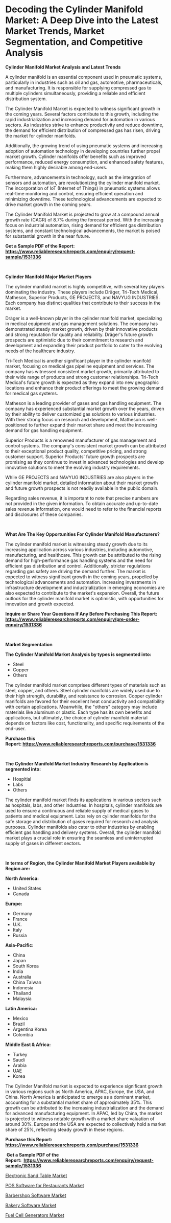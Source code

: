 <p><h1>Decoding the Cylinder Manifold Market: A Deep Dive into the Latest Market Trends, Market Segmentation, and Competitive Analysis</h1></p><p><strong>Cylinder Manifold Market Analysis and Latest Trends</strong></p>
<p><p>A cylinder manifold is an essential component used in pneumatic systems, particularly in industries such as oil and gas, automotive, pharmaceuticals, and manufacturing. It is responsible for supplying compressed gas to multiple cylinders simultaneously, providing a reliable and efficient distribution system.</p><p>The Cylinder Manifold Market is expected to witness significant growth in the coming years. Several factors contribute to this growth, including the rapid industrialization and increasing demand for automation in various sectors. As industries strive to enhance productivity and reduce downtime, the demand for efficient distribution of compressed gas has risen, driving the market for cylinder manifolds.</p><p>Additionally, the growing trend of using pneumatic systems and increasing adoption of automation technology in developing countries further propel market growth. Cylinder manifolds offer benefits such as improved performance, reduced energy consumption, and enhanced safety features, making them highly desirable among end-users.</p><p>Furthermore, advancements in technology, such as the integration of sensors and automation, are revolutionizing the cylinder manifold market. The incorporation of IoT (Internet of Things) in pneumatic systems allows real-time monitoring and control, ensuring efficient operation and minimizing downtime. These technological advancements are expected to drive market growth in the coming years.</p><p>The Cylinder Manifold Market is projected to grow at a compound annual growth rate (CAGR) of 8.7% during the forecast period. With the increasing focus on industrial automation, rising demand for efficient gas distribution systems, and constant technological advancements, the market is poised for substantial growth in the near future.</p></p>
<p><strong>Get a Sample PDF of the Report:&nbsp; <a href="https://www.reliableresearchreports.com/enquiry/request-sample/1531336">https://www.reliableresearchreports.com/enquiry/request-sample/1531336</a></strong></p>
<p>&nbsp;</p>
<p><strong>Cylinder Manifold Major Market Players</strong></p>
<p><p>The cylinder manifold market is highly competitive, with several key players dominating the industry. These players include Dräger, Tri-Tech Medical, Matheson, Superior Products, GE PROJECTS, and NAVYUG INDUSTRIES. Each company has distinct qualities that contribute to their success in the market.</p><p>Dräger is a well-known player in the cylinder manifold market, specializing in medical equipment and gas management solutions. The company has demonstrated steady market growth, driven by their innovative products and strong reputation for quality and reliability. Dräger's future growth prospects are optimistic due to their commitment to research and development and expanding their product portfolio to cater to the evolving needs of the healthcare industry.</p><p>Tri-Tech Medical is another significant player in the cylinder manifold market, focusing on medical gas pipeline equipment and services. The company has witnessed consistent market growth, primarily attributed to their wide range of products and strong customer relationships. Tri-Tech Medical's future growth is expected as they expand into new geographic locations and enhance their product offerings to meet the growing demand for medical gas systems.</p><p>Matheson is a leading provider of gases and gas handling equipment. The company has experienced substantial market growth over the years, driven by their ability to deliver customized gas solutions to various industries. With their strong focus on research and development, Matheson is well-positioned to further expand their market share and meet the increasing demand for gas handling equipment.</p><p>Superior Products is a renowned manufacturer of gas management and control systems. The company's consistent market growth can be attributed to their exceptional product quality, competitive pricing, and strong customer support. Superior Products' future growth prospects are promising as they continue to invest in advanced technologies and develop innovative solutions to meet the evolving industry requirements.</p><p>While GE PROJECTS and NAVYUG INDUSTRIES are also players in the cylinder manifold market, detailed information about their market growth and future growth prospects is not readily available in the public domain.</p><p>Regarding sales revenue, it is important to note that precise numbers are not provided in the given information. To obtain accurate and up-to-date sales revenue information, one would need to refer to the financial reports and disclosures of these companies.</p></p>
<p>&nbsp;</p>
<p><strong>What Are The Key Opportunities For Cylinder Manifold Manufacturers?</strong></p>
<p><p>The cylinder manifold market is witnessing steady growth due to its increasing application across various industries, including automotive, manufacturing, and healthcare. This growth can be attributed to the rising demand for high-performance gas handling systems and the need for efficient gas distribution and control. Additionally, stricter regulations regarding gas safety are driving the demand further. The market is expected to witness significant growth in the coming years, propelled by technological advancements and automation. Increasing investments in infrastructure development and industrialization in emerging economies are also expected to contribute to the market's expansion. Overall, the future outlook for the cylinder manifold market is optimistic, with opportunities for innovation and growth expected.</p></p>
<p><strong>Inquire or Share Your Questions If Any Before Purchasing This Report: <a href="https://www.reliableresearchreports.com/enquiry/pre-order-enquiry/1531336">https://www.reliableresearchreports.com/enquiry/pre-order-enquiry/1531336</a></strong></p>
<p>&nbsp;</p>
<p><strong>Market Segmentation</strong></p>
<p><strong>The Cylinder Manifold Market Analysis by types is segmented into:</strong></p>
<p><ul><li>Steel</li><li>Copper</li><li>Others</li></ul></p>
<p><p>The cylinder manifold market comprises different types of materials such as steel, copper, and others. Steel cylinder manifolds are widely used due to their high strength, durability, and resistance to corrosion. Copper cylinder manifolds are favored for their excellent heat conductivity and compatibility with certain applications. Meanwhile, the "others" category may include materials like aluminum or plastic. Each type has its own benefits and applications, but ultimately, the choice of cylinder manifold material depends on factors like cost, functionality, and specific requirements of the end-user.</p></p>
<p><strong>Purchase this Report:&nbsp;<a href="https://www.reliableresearchreports.com/purchase/1531336">https://www.reliableresearchreports.com/purchase/1531336</a></strong></p>
<p>&nbsp;</p>
<p><strong>The Cylinder Manifold Market Industry Research by Application is segmented into:</strong></p>
<p><ul><li>Hospitial</li><li>Labs</li><li>Others</li></ul></p>
<p><p>The cylinder manifold market finds its applications in various sectors such as hospitals, labs, and other industries. In hospitals, cylinder manifolds are used to ensure a continuous and reliable supply of medical gases to patients and medical equipment. Labs rely on cylinder manifolds for the safe storage and distribution of gases required for research and analysis purposes. Cylinder manifolds also cater to other industries by enabling efficient gas handling and delivery systems. Overall, the cylinder manifold market plays a crucial role in ensuring the seamless and uninterrupted supply of gases in different sectors.</p></p>
<p>&nbsp;</p>
<p><strong>In terms of Region, the Cylinder Manifold Market Players available by Region are:</strong></p>
<p>
    <p> <strong> North America: </strong>
        <ul>
            <li>United States</li>
            <li>Canada</li>
        </ul>
        </p> 
    <p> <strong> Europe: </strong>
        <ul>
            <li>Germany</li>
            <li>France</li>
            <li>U.K.</li>
            <li>Italy</li>
            <li>Russia</li>
        </ul>
        </p> 
    <p> <strong> Asia-Pacific: </strong>
        <ul>
            <li>China</li>
            <li>Japan</li>
            <li>South Korea</li>
            <li>India</li>
            <li>Australia</li>
            <li>China Taiwan</li>
            <li>Indonesia</li>
            <li>Thailand</li>
            <li>Malaysia</li>
        </ul>
        </p> 
    <p> <strong> Latin America: </strong>
        <ul>
            <li>Mexico</li>
            <li>Brazil</li>
            <li>Argentina Korea</li>
            <li>Colombia</li>
        </ul>
        </p> 
    <p> <strong> Middle East & Africa: </strong>
        <ul>
            <li>Turkey</li>
            <li>Saudi</li>
            <li>Arabia</li>
            <li>UAE</li>
            <li>Korea</li>
        </ul>
    </p>
    </p>
<p><p>The Cylinder Manifold market is expected to experience significant growth in various regions such as North America, APAC, Europe, the USA, and China. North America is anticipated to emerge as a dominant market, accounting for a substantial market share of approximately 35%. This growth can be attributed to the increasing industrialization and the demand for advanced manufacturing equipment. In APAC, led by China, the market is projected to witness notable growth with a market share valuation of around 30%. Europe and the USA are expected to collectively hold a market share of 25%, reflecting steady growth in these regions.</p></p>
<p><strong>Purchase this Report: <a href="https://www.reliableresearchreports.com/purchase/1531336">https://www.reliableresearchreports.com/purchase/1531336</a></strong></p>
<p>&nbsp;<strong>Get a Sample PDF of the Report:&nbsp;&nbsp;<a href="https://www.reliableresearchreports.com/enquiry/request-sample/1531336">https://www.reliableresearchreports.com/enquiry/request-sample/1531336</a></strong></p>
<p><strong></strong></p>
<p><p><a href="https://github.com/gshchiplitsov/Market-Research-Report-List-2/blob/main/electronic-sand-table-market.md">Electronic Sand Table Market</a></p><p><a href="https://medium.com/@sarahchavez1995/pos-software-for-restaurants-market-trends-forecast-and-competitive-analysis-to-2030-25bd91e3a67d">POS Software for Restaurants Market</a></p><p><a href="https://medium.com/@sarahchavez1995/barbershop-software-market-competitive-analysis-market-trends-and-forecast-to-2030-a1eca1415adb">Barbershop Software Market</a></p><p><a href="https://medium.com/@sarahchavez1995/bakery-software-market-the-key-to-successful-business-strategy-forecast-till-2030-cd8d951ee0c1">Bakery Software Market</a></p><p><a href="https://github.com/ambrozg/Market-Research-Report-List-2/blob/main/fuel-cell-generators-market.md">Fuel Cell Generators Market</a></p></p>
